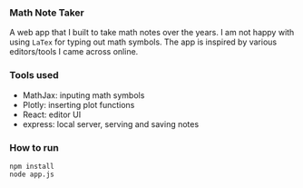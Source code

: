 ### Math Note Taker

A web app that I built to take math notes over the years.  I am not happy with using `LaTex` for typing out math symbols.  The app is inspired by various editors/tools I came across online.

### Tools used
- MathJax: inputing math symbols
- Plotly: inserting plot functions
- React: editor UI
- express: local server, serving and saving notes

### How to run
```
npm install
node app.js
```
